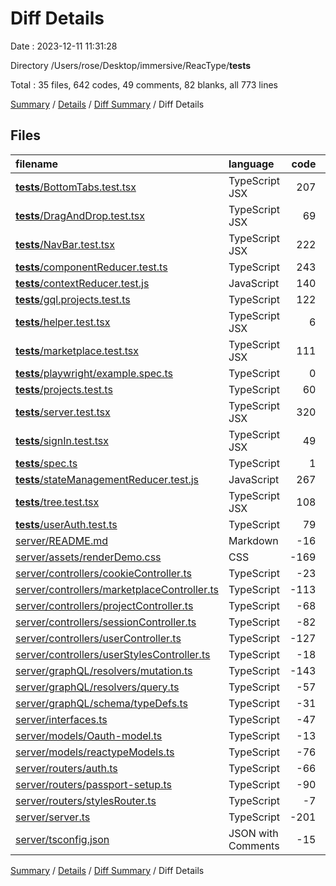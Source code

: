 # Diff Details

Date : 2023-12-11 11:31:28

Directory /Users/rose/Desktop/immersive/ReacType/__tests__

Total : 35 files,  642 codes, 49 comments, 82 blanks, all 773 lines

[Summary](results.md) / [Details](details.md) / [Diff Summary](diff.md) / Diff Details

## Files
| filename | language | code | comment | blank | total |
| :--- | :--- | ---: | ---: | ---: | ---: |
| [__tests__/BottomTabs.test.tsx](/__tests__/BottomTabs.test.tsx) | TypeScript JSX | 207 | 3 | 24 | 234 |
| [__tests__/DragAndDrop.test.tsx](/__tests__/DragAndDrop.test.tsx) | TypeScript JSX | 69 | 0 | 9 | 78 |
| [__tests__/NavBar.test.tsx](/__tests__/NavBar.test.tsx) | TypeScript JSX | 222 | 18 | 55 | 295 |
| [__tests__/componentReducer.test.ts](/__tests__/componentReducer.test.ts) | TypeScript | 243 | 36 | 20 | 299 |
| [__tests__/contextReducer.test.js](/__tests__/contextReducer.test.js) | JavaScript | 140 | 25 | 31 | 196 |
| [__tests__/gql.projects.test.ts](/__tests__/gql.projects.test.ts) | TypeScript | 122 | 16 | 6 | 144 |
| [__tests__/helper.test.tsx](/__tests__/helper.test.tsx) | TypeScript JSX | 6 | 0 | 2 | 8 |
| [__tests__/marketplace.test.tsx](/__tests__/marketplace.test.tsx) | TypeScript JSX | 111 | 3 | 20 | 134 |
| [__tests__/playwright/example.spec.ts](/__tests__/playwright/example.spec.ts) | TypeScript | 0 | 13 | 6 | 19 |
| [__tests__/projects.test.ts](/__tests__/projects.test.ts) | TypeScript | 60 | 9 | 3 | 72 |
| [__tests__/server.test.tsx](/__tests__/server.test.tsx) | TypeScript JSX | 320 | 58 | 57 | 435 |
| [__tests__/signIn.test.tsx](/__tests__/signIn.test.tsx) | TypeScript JSX | 49 | 0 | 3 | 52 |
| [__tests__/spec.ts](/__tests__/spec.ts) | TypeScript | 1 | 26 | 6 | 33 |
| [__tests__/stateManagementReducer.test.js](/__tests__/stateManagementReducer.test.js) | JavaScript | 267 | 20 | 23 | 310 |
| [__tests__/tree.test.tsx](/__tests__/tree.test.tsx) | TypeScript JSX | 108 | 3 | 3 | 114 |
| [__tests__/userAuth.test.ts](/__tests__/userAuth.test.ts) | TypeScript | 79 | 160 | 24 | 263 |
| [server/README.md](/server/README.md) | Markdown | -16 | 0 | -7 | -23 |
| [server/assets/renderDemo.css](/server/assets/renderDemo.css) | CSS | -169 | 0 | -10 | -179 |
| [server/controllers/cookieController.ts](/server/controllers/cookieController.ts) | TypeScript | -23 | -3 | -10 | -36 |
| [server/controllers/marketplaceController.ts](/server/controllers/marketplaceController.ts) | TypeScript | -113 | -29 | -11 | -153 |
| [server/controllers/projectController.ts](/server/controllers/projectController.ts) | TypeScript | -68 | -28 | -7 | -103 |
| [server/controllers/sessionController.ts](/server/controllers/sessionController.ts) | TypeScript | -82 | -115 | -8 | -205 |
| [server/controllers/userController.ts](/server/controllers/userController.ts) | TypeScript | -127 | -13 | -9 | -149 |
| [server/controllers/userStylesController.ts](/server/controllers/userStylesController.ts) | TypeScript | -18 | -1 | -3 | -22 |
| [server/graphQL/resolvers/mutation.ts](/server/graphQL/resolvers/mutation.ts) | TypeScript | -143 | -13 | -22 | -178 |
| [server/graphQL/resolvers/query.ts](/server/graphQL/resolvers/query.ts) | TypeScript | -57 | -10 | -8 | -75 |
| [server/graphQL/schema/typeDefs.ts](/server/graphQL/schema/typeDefs.ts) | TypeScript | -31 | -8 | -8 | -47 |
| [server/interfaces.ts](/server/interfaces.ts) | TypeScript | -47 | -3 | -10 | -60 |
| [server/models/Oauth-model.ts](/server/models/Oauth-model.ts) | TypeScript | -13 | 0 | -6 | -19 |
| [server/models/reactypeModels.ts](/server/models/reactypeModels.ts) | TypeScript | -76 | -19 | -11 | -106 |
| [server/routers/auth.ts](/server/routers/auth.ts) | TypeScript | -66 | -1 | -13 | -80 |
| [server/routers/passport-setup.ts](/server/routers/passport-setup.ts) | TypeScript | -90 | 0 | -7 | -97 |
| [server/routers/stylesRouter.ts](/server/routers/stylesRouter.ts) | TypeScript | -7 | -1 | -2 | -10 |
| [server/server.ts](/server/server.ts) | TypeScript | -201 | -93 | -56 | -350 |
| [server/tsconfig.json](/server/tsconfig.json) | JSON with Comments | -15 | -4 | -2 | -21 |

[Summary](results.md) / [Details](details.md) / [Diff Summary](diff.md) / Diff Details